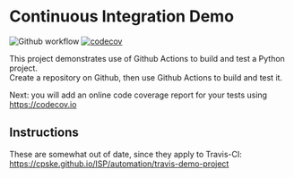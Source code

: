 Continuous Integration Demo
============================
![Github workflow](https://github.com/inwpolol/demo-pyci/actions/workflows/python-app.yml/badge.svg) [![codecov](https://codecov.io/gh/inwpolol/demo-pyci/branch/main/graph/badge.svg?token=J5XUOXFVV6)](https://codecov.io/gh/inwpolol/demo-pyci)

This project demonstrates use of Github Actions to build and test a Python project.  
Create a repository on Github, then use Github Actions to build and test it.

Next: you will add an online code coverage report for your tests using <https://codecov.io>

## Instructions

These are somewhat out of date, since they apply to Travis-CI:
<https://cpske.github.io/ISP/automation/travis-demo-project>
